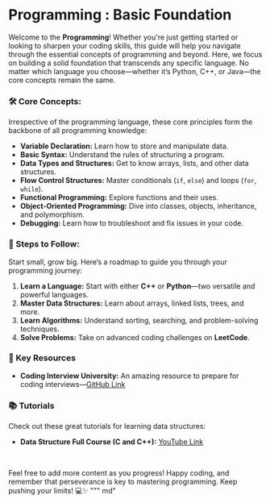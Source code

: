 # Programming : Basic Foundation

Welcome to the **Programming**! Whether you're just getting started or looking to sharpen your coding skills, this guide will help you navigate through the essential concepts of programming and beyond. Here, we focus on building a solid foundation that transcends any specific language. No matter which language you choose—whether it’s Python, C++, or Java—the core concepts remain the same.

### 🛠 Core Concepts:
Irrespective of the programming language, these core principles form the backbone of all programming knowledge:

- **Variable Declaration:** Learn how to store and manipulate data.
- **Basic Syntax:** Understand the rules of structuring a program.
- **Data Types and Structures:** Get to know arrays, lists, and other data structures.
- **Flow Control Structures:** Master conditionals (`if`, `else`) and loops (`for`, `while`).
- **Functional Programming:** Explore functions and their uses.
- **Object-Oriented Programming:** Dive into classes, objects, inheritance, and polymorphism.
- **Debugging:** Learn how to troubleshoot and fix issues in your code.

### 🚀 Steps to Follow:
Start small, grow big. Here’s a roadmap to guide you through your programming journey:

1. **Learn a Language:** Start with either **C++** or **Python**—two versatile and powerful languages.
2. **Master Data Structures:** Learn about arrays, linked lists, trees, and more.
3. **Learn Algorithms:** Understand sorting, searching, and problem-solving techniques.
4. **Solve Problems:** Take on advanced coding challenges on **LeetCode**.

### 💼 Key Resources
- **Coding Interview University:** An amazing resource to prepare for coding interviews—[GitHub Link](https://github.com/jwasham/coding-interview-university)

### 📚 Tutorials
Check out these great tutorials for learning data structures:
- **Data Structure Full Course (C and C++):** [YouTube Link](https://youtu.be/B31LgI4Y4DQ)

<br/>


Feel free to add more content as you progress! Happy coding, and remember that perseverance is key to mastering programming. Keep pushing your limits! 💻✨
"""
md"
